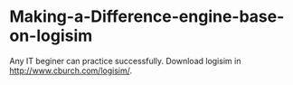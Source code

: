 # Making-a-Difference-engine-base-on-logisim
Any IT beginer can practice successfully.
Download logisim in http://www.cburch.com/logisim/.
